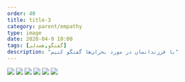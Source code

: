 ```yaml
---
order: 40
title: title-3
category: parent/empathy
type: image
date: 2020-04-9 10:00
tags: [گفتگو,همدلی]
description: "با فرزندانمان در مورد بحران‌ها گفتگو کنیم"
---
```


![](../../static/images/talk-children-corona-1.png)
![](../../static/images/talk-children-corona-2.png)
![](../../static/images/talk-children-corona-3.png)
![](../../static/images/talk-children-corona-4.png)
![](../../static/images/talk-children-corona-5.png)
![](../../static/images/talk-children-corona-6.png)